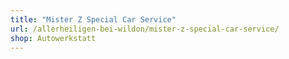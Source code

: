 ```yaml
---
title: "Mister Z Special Car Service"
url: /allerheiligen-bei-wildon/mister-z-special-car-service/
shop: Autowerkstatt
---
```

